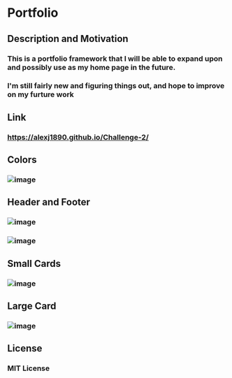 # Portfolio
## Description and Motivation
### This is a portfolio framework that I will be able to expand upon and possibly use as my home page in the future.
### I'm still fairly new and figuring things out, and hope to improve on my furture work
## Link
### https://alexj1890.github.io/Challenge-2/
## Colors
### ![image](https://github.com/AlexJ1890/Challenge-2/assets/150198347/390bb941-ff6d-4551-a6d7-809bd432f5fd)
## Header and Footer
### ![image](https://github.com/AlexJ1890/Challenge-2/assets/150198347/613463b8-9685-4916-82d8-57a3ba909c4b)
### ![image](https://github.com/AlexJ1890/Challenge-2/assets/150198347/69ffa64b-5695-4e9e-b368-88d52d881b2f)
## Small Cards
### ![image](https://github.com/AlexJ1890/Challenge-2/assets/150198347/1c478ca6-caf4-4731-9cca-8636901a9f99)
## Large Card
### ![image](https://github.com/AlexJ1890/Challenge-2/assets/150198347/8a73694e-c376-481e-bb1b-a183ea22f4e3)
## License
### MIT License
